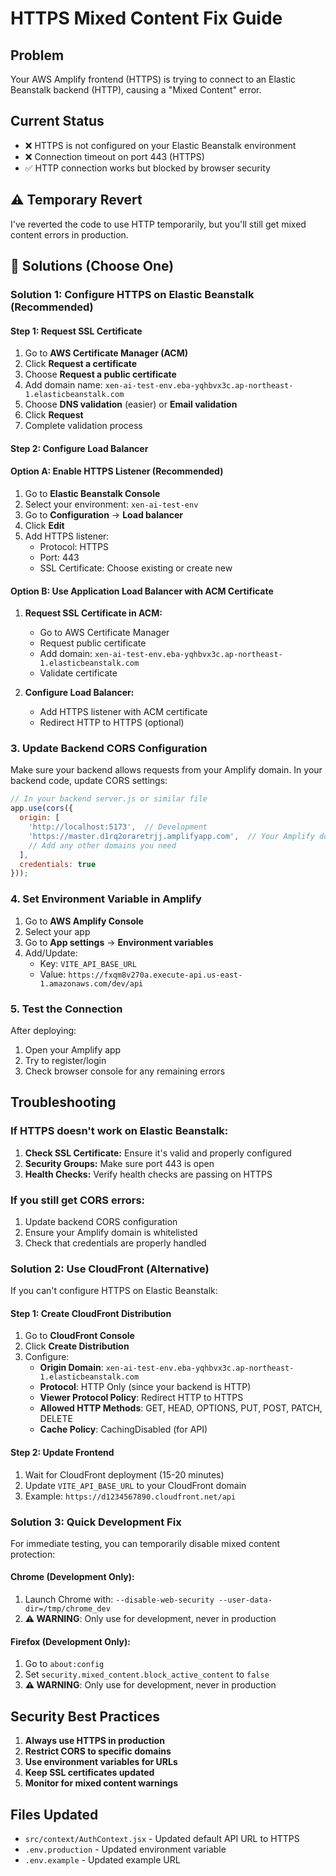 # HTTPS Mixed Content Fix Guide

## Problem
Your AWS Amplify frontend (HTTPS) is trying to connect to an Elastic Beanstalk backend (HTTP), causing a "Mixed Content" error.

## Current Status
- ❌ HTTPS is not configured on your Elastic Beanstalk environment
- ❌ Connection timeout on port 443 (HTTPS)
- ✅ HTTP connection works but blocked by browser security

## ⚠️ Temporary Revert
I've reverted the code to use HTTP temporarily, but you'll still get mixed content errors in production.

## 🚀 Solutions (Choose One)

### Solution 1: Configure HTTPS on Elastic Beanstalk (Recommended)

#### Step 1: Request SSL Certificate
1. Go to **AWS Certificate Manager (ACM)**
2. Click **Request a certificate**
3. Choose **Request a public certificate**
4. Add domain name: `xen-ai-test-env.eba-yqhbvx3c.ap-northeast-1.elasticbeanstalk.com`
5. Choose **DNS validation** (easier) or **Email validation**
6. Click **Request**
7. Complete validation process

#### Step 2: Configure Load Balancer

#### Option A: Enable HTTPS Listener (Recommended)
1. Go to **Elastic Beanstalk Console**
2. Select your environment: `xen-ai-test-env`
3. Go to **Configuration** → **Load balancer**
4. Click **Edit**
5. Add HTTPS listener:
   - Protocol: HTTPS
   - Port: 443
   - SSL Certificate: Choose existing or create new

#### Option B: Use Application Load Balancer with ACM Certificate
1. **Request SSL Certificate in ACM:**
   - Go to AWS Certificate Manager
   - Request public certificate
   - Add domain: `xen-ai-test-env.eba-yqhbvx3c.ap-northeast-1.elasticbeanstalk.com`
   - Validate certificate

2. **Configure Load Balancer:**
   - Add HTTPS listener with ACM certificate
   - Redirect HTTP to HTTPS (optional)

### 3. Update Backend CORS Configuration

Make sure your backend allows requests from your Amplify domain. In your backend code, update CORS settings:

```javascript
// In your backend server.js or similar file
app.use(cors({
  origin: [
    'http://localhost:5173',  // Development
    'https://master.d1rq2oraretrjj.amplifyapp.com',  // Your Amplify domain
    // Add any other domains you need
  ],
  credentials: true
}));
```

### 4. Set Environment Variable in Amplify

1. Go to **AWS Amplify Console**
2. Select your app
3. Go to **App settings** → **Environment variables**
4. Add/Update:
   - Key: `VITE_API_BASE_URL`
   - Value: `https://fxqm8v270a.execute-api.us-east-1.amazonaws.com/dev/api`

### 5. Test the Connection

After deploying:
1. Open your Amplify app
2. Try to register/login
3. Check browser console for any remaining errors

## Troubleshooting

### If HTTPS doesn't work on Elastic Beanstalk:
1. **Check SSL Certificate:** Ensure it's valid and properly configured
2. **Security Groups:** Make sure port 443 is open
3. **Health Checks:** Verify health checks are passing on HTTPS

### If you still get CORS errors:
1. Update backend CORS configuration
2. Ensure your Amplify domain is whitelisted
3. Check that credentials are properly handled

### Solution 2: Use CloudFront (Alternative)

If you can't configure HTTPS on Elastic Beanstalk:

#### Step 1: Create CloudFront Distribution
1. Go to **CloudFront Console**
2. Click **Create Distribution**
3. Configure:
   - **Origin Domain**: `xen-ai-test-env.eba-yqhbvx3c.ap-northeast-1.elasticbeanstalk.com`
   - **Protocol**: HTTP Only (since your backend is HTTP)
   - **Viewer Protocol Policy**: Redirect HTTP to HTTPS
   - **Allowed HTTP Methods**: GET, HEAD, OPTIONS, PUT, POST, PATCH, DELETE
   - **Cache Policy**: CachingDisabled (for API)

#### Step 2: Update Frontend
1. Wait for CloudFront deployment (15-20 minutes)
2. Update `VITE_API_BASE_URL` to your CloudFront domain
3. Example: `https://d1234567890.cloudfront.net/api`

### Solution 3: Quick Development Fix

For immediate testing, you can temporarily disable mixed content protection:

#### Chrome (Development Only):
1. Launch Chrome with: `--disable-web-security --user-data-dir=/tmp/chrome_dev`
2. **⚠️ WARNING**: Only use for development, never in production

#### Firefox (Development Only):
1. Go to `about:config`
2. Set `security.mixed_content.block_active_content` to `false`
3. **⚠️ WARNING**: Only use for development, never in production

## Security Best Practices

1. **Always use HTTPS in production**
2. **Restrict CORS to specific domains**
3. **Use environment variables for URLs**
4. **Keep SSL certificates updated**
5. **Monitor for mixed content warnings**

## Files Updated
- `src/context/AuthContext.jsx` - Updated default API URL to HTTPS
- `.env.production` - Updated environment variable
- `.env.example` - Updated example URL
